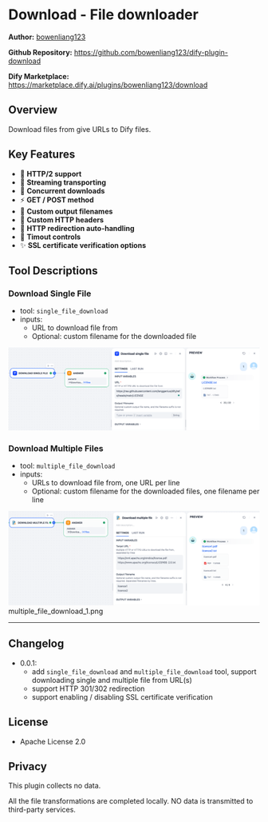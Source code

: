 # Download - File downloader

**Author:** [bowenliang123](https://github.com/bowenliang123)

**Github Repository:** https://github.com/bowenliang123/dify-plugin-download

**Dify Marketplace:** https://marketplace.dify.ai/plugins/bowenliang123/download

## Overview

Download files from give URLs to Dify files.

## Key Features

- 🚀 **HTTP/2 support**
- 🌊 **Streaming transporting**
- 💫 **Concurrent downloads**
- ⚡ **GET / POST method**
- 🎨 **Custom output filenames**
- 🌼 **Custom HTTP headers**
- 🔄 **HTTP redirection auto-handling**
- 🌟 **Timout controls**
- ✨ **SSL certificate verification options**

## Tool Descriptions

### Download Single File

- tool: `single_file_download`
- inputs:
    - URL to download file from
    - Optional: custom filename for the downloaded file

![single_file_download_1.png](_assets/single_file_download_1.png)

### Download Multiple Files

- tool: `multiple_file_download`
- inputs:
    - URLs to download file from, one URL per line
    - Optional: custom filename for the downloaded files, one filename per line

![multiple_file_download_1.png](_assets/multiple_file_download_1.png)
multiple_file_download_1.png

---

## Changelog

- 0.0.1:
    - add `single_file_download` and `multiple_file_download` tool, support downloading single and multiple file from
      URL(s)
    - support HTTP 301/302 redirection
    - support enabling / disabling SSL certificate verification

## License

- Apache License 2.0

## Privacy

This plugin collects no data.

All the file transformations are completed locally. NO data is transmitted to third-party services.


